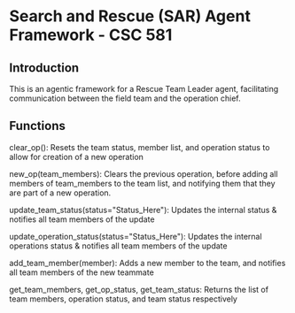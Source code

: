 # Search and Rescue (SAR) Agent Framework - CSC 581

## Introduction

This is an agentic framework for a Rescue Team Leader agent, facilitating communication between the field team and
the operation chief.

## Functions

clear_op(): Resets the team status, member list, and operation status to allow for creation of a new operation

new_op(team_members): Clears the previous operation, before adding all members of team_members to the team list, and notifying them that they are part of a new operation.

update_team_status(status="Status_Here"): Updates the internal status & notifies all team members of the update

update_operation_status(status="Status_Here"): Updates the internal operations status & notifies all team members of the update

add_team_member(member): Adds a new member to the team, and notifies all team members of the new teammate

get_team_members, get_op_status, get_team_status: Returns the list of team members, operation status, and team status respectively
